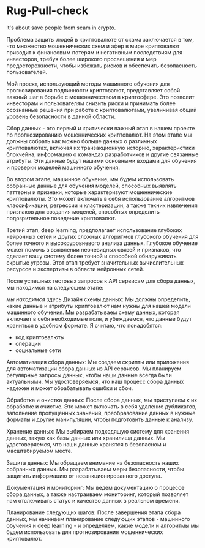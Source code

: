 # Rug-Pull-check
it's about save people from scam in crypto.

Проблема защиты людей в криптовалюте от скама заключается в том, что множество мошеннических схем и афер в мире криптовалют приводит к финансовым потерям и негативным последствиям для инвесторов, требуя более широкого просвещения и мер предосторожности, чтобы избежать рисков и обеспечить безопасность пользователей.

Мой проект, использующий методы машинного обучения для прогнозирования подлинности криптовалют, представляет собой важный шаг в борьбе с мошенничеством в криптосфере. Это позволит инвесторам и пользователям снизить риски и принимать более осознанные решения при работе с криптовалютами, увеличивая общий уровень безопасности в данной области.

Сбор данных - это первый и критически важный этап в нашем проекте по прогнозированию мошеннических криптовалют. На этом этапе мы должны собрать как можно больше данных о различных криптовалютах, включая их транзакционную историю, характеристики блокчейна, информацию о командах разработчиков и другие связанные атрибуты. Эти данные будут нашими основными входами для обучения и проверки моделей машинного обучения.

Во втором этапе, машинное обучение, мы будем использовать собранные данные для обучения моделей, способных выявлять паттерны и признаки, которые характеризуют мошеннические криптовалюты. Это может включать в себя использование алгоритмов классификации, регрессии и кластеризации, а также техник извлечения признаков для создания моделей, способных определить подозрительное поведение криптовалют.

Третий этап, deep learning, предполагает использование глубоких нейронных сетей и других сложных алгоритмов глубокого обучения для более точного и высокоуровневого анализа данных. Глубокое обучение может помочь в выявлении неочевидных связей и признаков, что сделает вашу систему более точной и способной обнаруживать скрытые угрозы. Этот этап требует значительных вычислительных ресурсов и экспертизы в области нейронных сетей.

После успешных тестовых запросов к API сервисам для сбора данных, мы находимся на следующем этапе:

*мы находимся здесь*
Дизайн схемы данных: Мы должны определить, какие данные и атрибуты криптовалют нам нужны для нашей модели машинного обучения. Мы разрабатываем схему данных, которая включает в себя необходимые поля, и убеждаемся, что данные будут храниться в удобном формате. Я считаю, что понадобятся:
  - код криптовалюты
  - операции
  - социальные сети

Автоматизация сбора данных: Мы создаем скрипты или приложения для автоматизации сбора данных из API сервисов. Мы планируем регулярные запросы данных, чтобы наши данные всегда были актуальными. Мы удостоверяемся, что наш процесс сбора данных надежен и может обрабатывать ошибки и сбои.

Обработка и очистка данных: После сбора данных, мы приступаем к их обработке и очистке. Это может включать в себя удаление дубликатов, заполнение пропущенных значений, преобразование данных в нужные форматы и другие манипуляции, чтобы подготовить данные к анализу.

Хранение данных: Мы выбираем подходящую систему для хранения данных, такую как базы данных или хранилища данных. Мы удостоверяемся, что наши данные хранятся в безопасном и масштабируемом месте.

Защита данных: Мы обращаем внимание на безопасность наших собранных данных. Мы разрабатываем меры безопасности, чтобы защитить информацию от несанкционированного доступа.

Документация и мониторинг: Мы ведем документацию о процессе сбора данных, а также настраиваем мониторинг, который позволяет нам отслеживать статус и качество данных в реальном времени.

Планирование следующих шагов: После завершения этапа сбора данных, мы начинаем планирование следующих этапов - машинного обучения и deep learning - и определяем, какие модели и алгоритмы мы будем использовать для прогнозирования мошеннических криптовалют.
